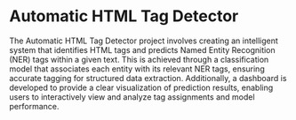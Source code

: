 # Automatic HTML Tag Detector

The Automatic HTML Tag Detector project involves creating an intelligent system that identifies HTML tags and predicts Named Entity Recognition (NER) tags within a given text. This is achieved through a classification model that associates each entity with its relevant NER tags, ensuring accurate tagging for structured data extraction. Additionally, a dashboard is developed to provide a clear visualization of prediction results, enabling users to interactively view and analyze tag assignments and model performance.


